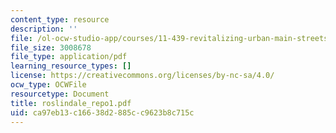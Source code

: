 ```yaml
---
content_type: resource
description: ''
file: /ol-ocw-studio-app/courses/11-439-revitalizing-urban-main-streets-hyde-jackson-square-roslindale-square-boston-spring-2005/ca97eb13c16638d2885cc9623b8c715c_roslindale_repo1.pdf
file_size: 3008678
file_type: application/pdf
learning_resource_types: []
license: https://creativecommons.org/licenses/by-nc-sa/4.0/
ocw_type: OCWFile
resourcetype: Document
title: roslindale_repo1.pdf
uid: ca97eb13-c166-38d2-885c-c9623b8c715c
---
```

